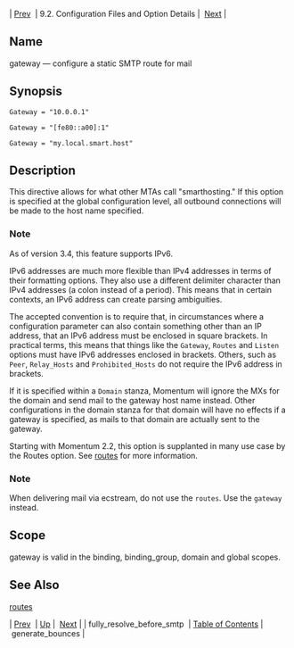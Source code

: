 | [Prev](conf.ref.fully_resolve_before_smtp)  | 9.2. Configuration Files and Option Details |  [Next](conf.ref.generate_bounces.php) |

<a name="conf.ref.gateway"></a>
## Name

gateway — configure a static SMTP route for mail

## Synopsis

`Gateway = "10.0.0.1"`

`Gateway = "[fe80::a00]:1"`

`Gateway = "my.local.smart.host"`

<a name="idp9648976"></a>
## Description

This directive allows for what other MTAs call "smarthosting." If this option is specified at the global configuration level, all outbound connections will be made to the host name specified.

### Note

As of version 3.4, this feature supports IPv6.

IPv6 addresses are much more flexible than IPv4 addresses in terms of their formatting options. They also use a different delimiter character than IPv4 addresses (a colon instead of a period). This means that in certain contexts, an IPv6 address can create parsing ambiguities.

The accepted convention is to require that, in circumstances where a configuration parameter can also contain something other than an IP address, that an IPv6 address must be enclosed in square brackets. In practical terms, this means that things like the `Gateway`, `Routes` and `Listen` options must have IPv6 addresses enclosed in brackets. Others, such as `Peer`, `Relay_Hosts` and `Prohibited_Hosts` do not require the IPv6 address in brackets.

If it is specified within a `Domain` stanza, Momentum will ignore the MXs for the domain and send mail to the gateway host name instead. Other configurations in the domain stanza for that domain will have no effects if a gateway is specified, as mails to that domain are actually sent to the gateway.

Starting with Momentum 2.2, this option is supplanted in many use case by the Routes option. See [routes](conf.ref.routes "routes") for more information.

### Note

When delivering mail via ecstream, do not use the `routes`. Use the `gateway` instead.

<a name="idp9660672"></a>
## Scope

gateway is valid in the binding, binding_group, domain and global scopes.

<a name="idp9662352"></a>
## See Also

[routes](conf.ref.routes "routes")

| [Prev](conf.ref.fully_resolve_before_smtp)  | [Up](conf.ref.files.php) |  [Next](conf.ref.generate_bounces.php) |
| fully_resolve_before_smtp  | [Table of Contents](index) |  generate_bounces |

